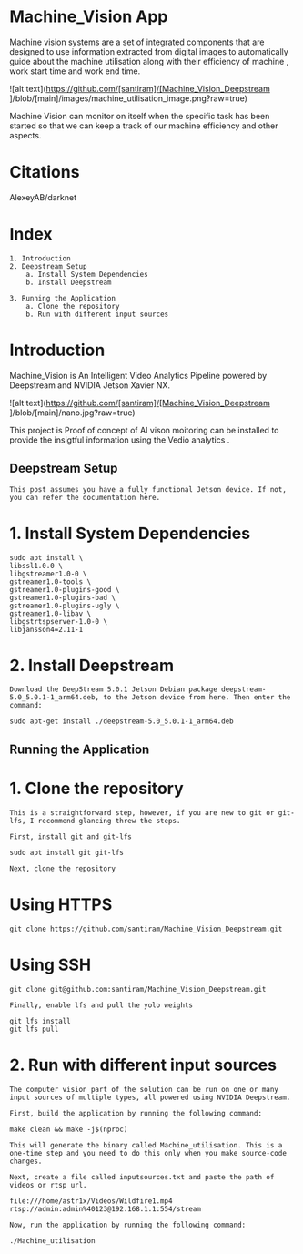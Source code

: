 # Machine_Vision App
Machine vision systems are a set of integrated components that are designed to use information extracted from digital images to automatically guide about the machine utilisation along with their efficiency of machine , work start time and work end time.

![alt text](https://github.com/[santiram]/[Machine_Vision_Deepstream ]/blob/[main]/images/machine_utilisation_image.png?raw=true)

Machine Vision can monitor on itself when the specific task has been started so that we can keep a track of our machine efficiency and other aspects.

# Citations
 AlexeyAB/darknet


# Index 

    1. Introduction
    2. Deepstream Setup
        a. Install System Dependencies
        b. Install Deepstream

    3. Running the Application
        a. Clone the repository
        b. Run with different input sources

# Introduction

 Machine_Vision is An Intelligent Video Analytics Pipeline powered by Deepstream and NVIDIA Jetson Xavier NX.

 ![alt text](https://github.com/[santiram]/[Machine_Vision_Deepstream ]/blob/[main]/nano.jpg?raw=true)

 This project is Proof of concept of AI vison moitoring can be installed to provide the insigtful information using the Vedio analytics . 


## Deepstream Setup

    This post assumes you have a fully functional Jetson device. If not, you can refer the documentation here.
# 1. Install System Dependencies

    sudo apt install \
    libssl1.0.0 \
    libgstreamer1.0-0 \
    gstreamer1.0-tools \
    gstreamer1.0-plugins-good \
    gstreamer1.0-plugins-bad \
    gstreamer1.0-plugins-ugly \
    gstreamer1.0-libav \
    libgstrtspserver-1.0-0 \
    libjansson4=2.11-1

# 2. Install Deepstream

    Download the DeepStream 5.0.1 Jetson Debian package deepstream-5.0_5.0.1-1_arm64.deb, to the Jetson device from here. Then enter the command:

    sudo apt-get install ./deepstream-5.0_5.0.1-1_arm64.deb

## Running the Application

# 1. Clone the repository

    This is a straightforward step, however, if you are new to git or git-lfs, I recommend glancing threw the steps.

    First, install git and git-lfs

    sudo apt install git git-lfs

    Next, clone the repository

# Using HTTPS
    git clone https://github.com/santiram/Machine_Vision_Deepstream.git

# Using SSH
    git clone git@github.com:santiram/Machine_Vision_Deepstream.git

    Finally, enable lfs and pull the yolo weights

    git lfs install
    git lfs pull

# 2. Run with different input sources

    The computer vision part of the solution can be run on one or many input sources of multiple types, all powered using NVIDIA Deepstream.

    First, build the application by running the following command:

    make clean && make -j$(nproc)

    This will generate the binary called Machine_utilisation. This is a one-time step and you need to do this only when you make source-code changes.

    Next, create a file called inputsources.txt and paste the path of videos or rtsp url.

    file:///home/astr1x/Videos/Wildfire1.mp4
    rtsp://admin:admin%40123@192.168.1.1:554/stream

    Now, run the application by running the following command:

    ./Machine_utilisation 
